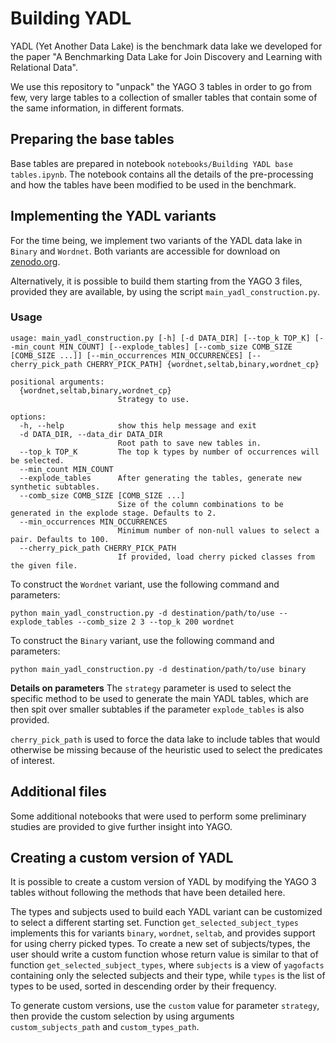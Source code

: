 # Building YADL

YADL (Yet Another Data Lake) is the benchmark data lake we developed for the paper "A Benchmarking Data Lake for Join Discovery and
Learning with Relational Data". 

We use this repository to "unpack" the YAGO 3 tables in order to go from few, very large tables to a collection of smaller
tables that contain some of the same information, in different formats. 

## Preparing the base tables
Base tables are prepared in notebook `notebooks/Building YADL base tables.ipynb`. The notebook contains all the details
of the pre-processing and how the tables have been modified to be used in the benchmark. 

## Implementing the YADL variants
For the time being, we implement two variants of the YADL data lake in `Binary` and `Wordnet`. Both variants are accessible for download
on [zenodo.org](https://zenodo.org/record/8015298). 

Alternatively, it is possible to build them starting from the YAGO 3 files, provided they are available, by using the script
`main_yadl_construction.py`.

### Usage
```
usage: main_yadl_construction.py [-h] [-d DATA_DIR] [--top_k TOP_K] [--min_count MIN_COUNT] [--explode_tables] [--comb_size COMB_SIZE [COMB_SIZE ...]] [--min_occurrences MIN_OCCURRENCES] [--cherry_pick_path CHERRY_PICK_PATH] {wordnet,seltab,binary,wordnet_cp}

positional arguments:
  {wordnet,seltab,binary,wordnet_cp}
                        Strategy to use.

options:
  -h, --help            show this help message and exit
  -d DATA_DIR, --data_dir DATA_DIR
                        Root path to save new tables in.
  --top_k TOP_K         The top k types by number of occurrences will be selected.
  --min_count MIN_COUNT
  --explode_tables      After generating the tables, generate new synthetic subtables.
  --comb_size COMB_SIZE [COMB_SIZE ...]
                        Size of the column combinations to be generated in the explode stage. Defaults to 2.
  --min_occurrences MIN_OCCURRENCES
                        Minimum number of non-null values to select a pair. Defaults to 100.
  --cherry_pick_path CHERRY_PICK_PATH
                        If provided, load cherry picked classes from the given file.
```


To construct the `Wordnet` variant, use the following command and parameters:
```
python main_yadl_construction.py -d destination/path/to/use --explode_tables --comb_size 2 3 --top_k 200 wordnet
```

To construct the `Binary` variant, use the following command and parameters:
```
python main_yadl_construction.py -d destination/path/to/use binary
```

**Details on parameters**
The `strategy` parameter is used to select the specific method to be used to generate the main YADL tables, which are 
then spit over smaller subtables if the parameter `explode_tables` is also provided. 

`cherry_pick_path` is used to force the data lake to include tables that would otherwise be missing because of the 
heuristic used to select the predicates of interest.

## Additional files
Some additional notebooks that were used to perform some preliminary studies are provided to give 
further insight into YAGO. 

## Creating a custom version of YADL
It is possible to create a custom version of YADL by modifying the YAGO 3 tables without following the methods that have
been detailed here. 

The types and subjects used to build each YADL variant can be customized to select a different starting set. Function
`get_selected_subject_types` implements this for variants `binary`, `wordnet`, `seltab`, and provides support for using 
cherry picked types. To create a new set of subjects/types, the user should write a custom function whose return value
is similar to that of function `get_selected_subject_types`, where `subjects` is a view of `yagofacts` containing only 
the selected subjects and their type, while `types` is the list of types to be used, sorted in descending order by their
frequency. 

To generate custom versions, use the `custom` value for parameter `strategy`, then provide the custom selection by using
arguments `custom_subjects_path` and `custom_types_path`. 